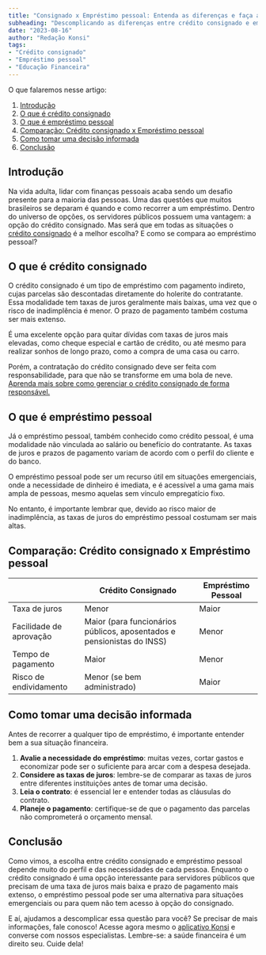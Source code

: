 ```yaml
---
title: "Consignado x Empréstimo pessoal: Entenda as diferenças e faça a melhor escolha"
subheading: "Descomplicando as diferenças entre crédito consignado e empréstimo pessoal para que você, servidor público, possa tomar decisões financeiras mais informadas."
date: "2023-08-16"
author: "Redação Konsi"
tags:
- "Crédito consignado"
- "Empréstimo pessoal"
- "Educação Financeira"
---
```


O que falaremos nesse artigo:

1. [Introdução](#introdução)
2. [O que é crédito consignado](#o-que-é-crédito-consignado)
3. [O que é empréstimo pessoal](#o-que-é-empréstimo-pessoal)
4. [Comparação: Crédito consignado x Empréstimo pessoal](#comparação-crédito-consignado-x-empréstimo-pessoal)
5. [Como tomar uma decisão informada](#como-tomar-uma-decisão-informada)
6. [Conclusão](#conclusão)

## Introdução

Na vida adulta, lidar com finanças pessoais acaba sendo um desafio presente para a maioria das pessoas. Uma das questões que muitos brasileiros se deparam é quando e como recorrer a um empréstimo. Dentro do universo de opções, os servidores públicos possuem uma vantagem: a opção do crédito consignado. Mas será que em todas as situações o [crédito consignado](https://konsi.com.br/postagens/por-que-o-crdito-consignado-a-melhor-escolha-para-servidores-pblicos) é a melhor escolha? E como se compara ao empréstimo pessoal? 

## O que é crédito consignado

O crédito consignado é um tipo de empréstimo com pagamento indireto, cujas parcelas são descontadas diretamente do holerite do contratante. Essa modalidade tem taxas de juros geralmente mais baixas, uma vez que o risco de inadimplência é menor. O prazo de pagamento também costuma ser mais extenso.

É uma excelente opção para quitar dívidas com taxas de juros mais elevadas, como cheque especial e cartão de crédito, ou até mesmo para realizar sonhos de longo prazo, como a compra de uma casa ou carro.

Porém, a contratação do crédito consignado deve ser feita com responsabilidade, para que não se transforme em uma bola de neve. [Aprenda mais sobre como gerenciar o crédito consignado de forma responsável.](https://konsi.com.br/postagens/como-gerenciar-o-crdito-consignado-de-forma-responsvel)

## O que é empréstimo pessoal

Já o empréstimo pessoal, também conhecido como crédito pessoal, é uma modalidade não vinculada ao salário ou benefício do contratante. As taxas de juros e prazos de pagamento variam de acordo com o perfil do cliente e do banco.

O empréstimo pessoal pode ser um recurso útil em situações emergenciais, onde a necessidade de dinheiro é imediata, e é acessível a uma gama mais ampla de pessoas, mesmo aquelas sem vínculo empregatício fixo.

No entanto, é importante lembrar que, devido ao risco maior de inadimplência, as taxas de juros do empréstimo pessoal costumam ser mais altas.

## Comparação: Crédito consignado x Empréstimo pessoal

|   | Crédito Consignado | Empréstimo Pessoal |
|---|---|---|
| Taxa de juros  | Menor | Maior |
| Facilidade de aprovação | Maior (para funcionários públicos, aposentados e pensionistas do INSS) | Menor |
| Tempo de pagamento  | Maior | Menor |
| Risco de endividamento | Menor (se bem administrado) | Maior |

## Como tomar uma decisão informada

Antes de recorrer a qualquer tipo de empréstimo, é importante entender bem a sua situação financeira. 

1. **Avalie a necessidade do empréstimo**: muitas vezes, cortar gastos e economizar pode ser o suficiente para arcar com a despesa desejada. 
2. **Considere as taxas de juros**: lembre-se de comparar as taxas de juros entre diferentes instituições antes de tomar uma decisão.
3. **Leia o contrato**: é essencial ler e entender todas as cláusulas do contrato. 
4. **Planeje o pagamento**: certifique-se de que o pagamento das parcelas não comprometerá o orçamento mensal. 

## Conclusão

Como vimos, a escolha entre crédito consignado e empréstimo pessoal depende muito do perfil e das necessidades de cada pessoa. Enquanto o crédito consignado é uma opção interessante para servidores públicos que precisam de uma taxa de juros mais baixa e prazo de pagamento mais extenso, o empréstimo pessoal pode ser uma alternativa para situações emergenciais ou para quem não tem acesso à opção do consignado.

E aí, ajudamos a descomplicar essa questão para você? Se precisar de mais informações, fale conosco! Acesse agora mesmo o [aplicativo Konsi](https://konsi.com.br/aplicativo) e converse com nossos especialistas. Lembre-se: a saúde financeira é um direito seu. Cuide dela!